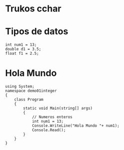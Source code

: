 # Trukos cchar


# Tipos de datos
```
int num1 = 13;
double d1 = 3.5;
float f1 = 2.5;
```

# Hola Mundo
```
using System;
namespace demo01integer
{
    class Program
    {
        static void Main(string[] args)
        {
            // Numeros enteros
            int num1 = 13;
            Console.WriteLine("Hola Mundo "+ num1);
            Console.Read();
        }
    }
}
```

